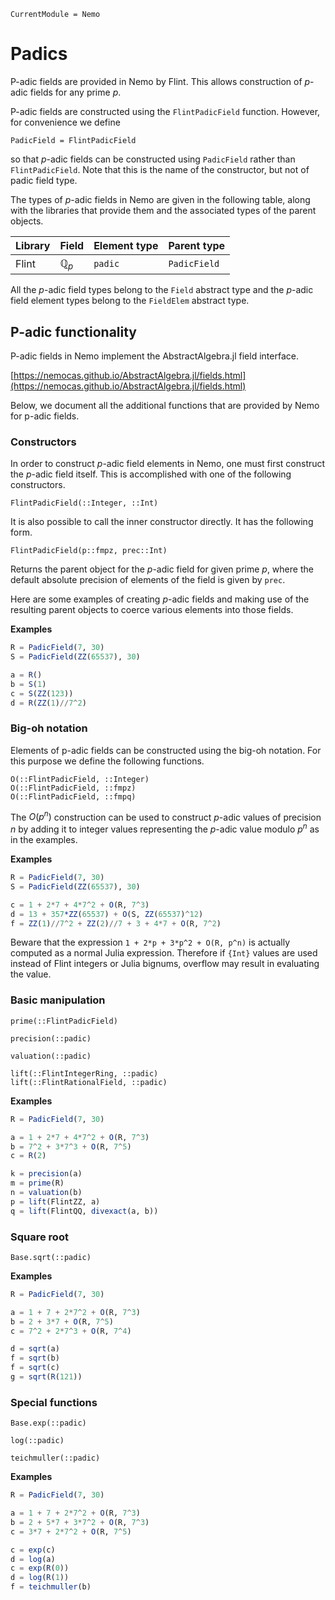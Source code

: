 ```@meta
CurrentModule = Nemo
```

# Padics

P-adic fields are provided in Nemo by Flint. This allows construction of
$p$-adic fields for any prime $p$.

P-adic fields are constructed using the `FlintPadicField` function. However,
for convenience we define

```
PadicField = FlintPadicField
```

so that $p$-adic fields can be constructed using `PadicField` rather than
`FlintPadicField`. Note that this is the name of the constructor, but not of
padic field type.

The types of $p$-adic fields in Nemo are given in the following table, along
with the libraries that provide them and the associated types of the parent
objects.

 Library | Field            | Element type | Parent type
---------|----------------|----------------|---------------------
Flint    | $\mathbb{Q}_p$ | `padic`        | `PadicField`

All the $p$-adic field types belong to the `Field` abstract type and the
$p$-adic field element types belong to the `FieldElem` abstract type.

## P-adic functionality

P-adic fields in Nemo implement the AbstractAlgebra.jl field interface.

[https://nemocas.github.io/AbstractAlgebra.jl/fields.html](https://nemocas.github.io/AbstractAlgebra.jl/fields.html)

Below, we document all the additional functions that are provided by Nemo for p-adic
fields.

### Constructors

In order to construct $p$-adic field elements in Nemo, one must first construct
the $p$-adic field itself. This is accomplished with one of the following
constructors.

```@docs
FlintPadicField(::Integer, ::Int)
```

It is also possible to call the inner constructor directly. It has the following
form.

```
FlintPadicField(p::fmpz, prec::Int)
```

Returns the parent object for the $p$-adic field for given prime $p$, where
the default absolute precision of elements of the field is given by `prec`.

Here are some examples of creating $p$-adic fields and making use of the
resulting parent objects to coerce various elements into those fields.

**Examples**

```julia
R = PadicField(7, 30)
S = PadicField(ZZ(65537), 30)

a = R()
b = S(1)
c = S(ZZ(123))
d = R(ZZ(1)//7^2)
```

### Big-oh notation

Elements of p-adic fields can  be constructed using the big-oh notation. For this
purpose we define the following functions.

```@docs
O(::FlintPadicField, ::Integer)
O(::FlintPadicField, ::fmpz)
O(::FlintPadicField, ::fmpq)
```

The $O(p^n)$ construction can be used to construct $p$-adic values of precision
$n$ by adding it to integer values representing the $p$-adic value modulo
$p^n$ as in the examples.

**Examples**

```julia
R = PadicField(7, 30)
S = PadicField(ZZ(65537), 30)

c = 1 + 2*7 + 4*7^2 + O(R, 7^3)
d = 13 + 357*ZZ(65537) + O(S, ZZ(65537)^12)
f = ZZ(1)//7^2 + ZZ(2)//7 + 3 + 4*7 + O(R, 7^2)
```

Beware that the expression `1 + 2*p + 3*p^2 + O(R, p^n)` is actually computed
as a normal Julia expression. Therefore if `{Int}` values are used instead
of Flint integers or Julia bignums, overflow may result in evaluating the
value.

### Basic manipulation

```@docs
prime(::FlintPadicField)
```

```@docs
precision(::padic)
```

```@docs
valuation(::padic)
```

```@docs
lift(::FlintIntegerRing, ::padic)
lift(::FlintRationalField, ::padic)
```

**Examples**

```julia
R = PadicField(7, 30)

a = 1 + 2*7 + 4*7^2 + O(R, 7^3)
b = 7^2 + 3*7^3 + O(R, 7^5)
c = R(2)

k = precision(a)
m = prime(R)
n = valuation(b)
p = lift(FlintZZ, a)
q = lift(FlintQQ, divexact(a, b))
```

### Square root

```@docs
Base.sqrt(::padic)
```

**Examples**

```julia
R = PadicField(7, 30)

a = 1 + 7 + 2*7^2 + O(R, 7^3)
b = 2 + 3*7 + O(R, 7^5)
c = 7^2 + 2*7^3 + O(R, 7^4)

d = sqrt(a)
f = sqrt(b)
f = sqrt(c)
g = sqrt(R(121))
```

### Special functions

```@docs
Base.exp(::padic)
```

```@docs
log(::padic)
```

```@docs
teichmuller(::padic)
```

**Examples**

```julia
R = PadicField(7, 30)

a = 1 + 7 + 2*7^2 + O(R, 7^3)
b = 2 + 5*7 + 3*7^2 + O(R, 7^3)
c = 3*7 + 2*7^2 + O(R, 7^5)

c = exp(c)
d = log(a)
c = exp(R(0))
d = log(R(1))
f = teichmuller(b)
``` 

